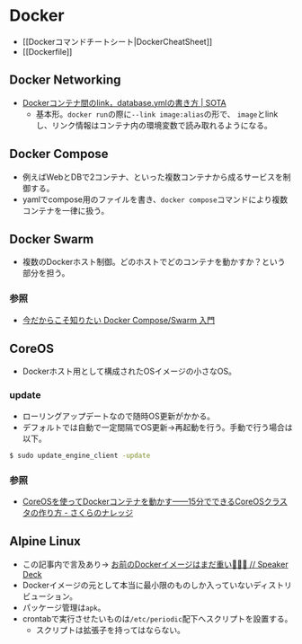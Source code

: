Docker
========

* [[Dockerコマンドチートシート|DockerCheatSheet]]
* [[Dockerfile]]

Docker Networking
----

* [Dockerコンテナ間のlink，database.ymlの書き方 | SOTA](http://deeeet.com/writing/2014/03/20/docker-link-container/)
  * 基本形。`docker run`の際に`--link image:alias`の形で、
    `image`とlinkし、リンク情報はコンテナ内の環境変数で読み取れるようになる。

Docker Compose
----

* 例えばWebとDBで2コンテナ、といった複数コンテナから成るサービスを制御する。
* yamlでcompose用のファイルを書き、`docker compose`コマンドにより複数コンテナを一律に扱う。

Docker Swarm
----

* 複数のDockerホスト制御。どのホストでどのコンテナを動かすか？という部分を担う。

### 参照

* [今だからこそ知りたい Docker Compose/Swarm 入門](http://www.slideshare.net/zembutsu/introduction-to-docker-compose-and-swarm)

CoreOS
----

* Dockerホスト用として構成されたOSイメージの小さなOS。

### update

* ローリングアップデートなので随時OS更新がかかる。
* デフォルトでは自動で一定間隔でOS更新→再起動を行う。手動で行う場合は以下。

```bash
$ sudo update_engine_client -update
```

### 参照

* [CoreOSを使ってDockerコンテナを動かす——15分でできるCoreOSクラスタの作り方 - さくらのナレッジ](http://knowledge.sakura.ad.jp/tech/3390/)

Alpine Linux
----

* この記事内で言及あり→ [お前のDockerイメージはまだ重い💢💢💢 // Speaker Deck](https://speakerdeck.com/stormcat24/oqian-falsedockerimezihamadazhong-i)
* Dockerイメージの元として本当に最小限のものしか入っていないディストリビューション。
* パッケージ管理は`apk`。
* crontabで実行させたいものは`/etc/periodic`配下へスクリプトを設置する。
  * スクリプトは拡張子を持ってはならない。